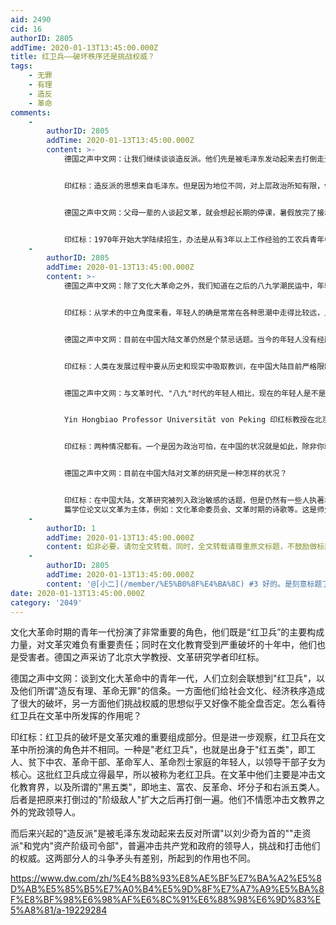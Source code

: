 ```yaml
---
aid: 2490
cid: 16
authorID: 2805
addTime: 2020-01-13T13:45:00.000Z
title: 红卫兵——破坏秩序还是挑战权威？
tags:
    - 无罪
    - 有理
    - 造反
    - 革命
comments:
    -
        authorID: 2805
        addTime: 2020-01-13T13:45:00.000Z
        content: >-
            德国之声中文网：让我们继续谈谈造反派。他们先是被毛泽东发动起来去打倒走资派，可是后来又被毛说"犯错误"，最终逐渐失势。造反派这帮人的思想究竟是否与毛一致？还是说他们只是被利用了？


            印红标：造反派的思想来自毛泽东。但是因为地位不同，对上层政治所知有限，他们主观上要紧跟毛泽东，但是不可能跟得上。换句话说，就是思想上与毛泽东的整体思维并不一样。在他们的任务已经完成了之后，当毛泽东有新的部署而造反派不那么听指挥的时候，就被抛弃了。用毛泽东的话说就是：轮到小将们犯错误的时候了。其实出身好的"老红卫兵"也是如此。事后，他们或迟或早都会有一种被利用的感觉。


            德国之声中文网：父母一辈的人谈起文革，就会想起长期的停课，暑假放完了接着放寒假。但是文革期间有一个特殊的学生群体，他们就是工农兵大学生。与文革结束恢复高考之后直到今天的所有大学生不同，工农兵大学生没有经过考试就被录取，这些人被选中的原因是什么？后来他们是否也进入了中国的精英阶层呢？


            印红标：1970年开始大学陆续招生，办法是从有3年以上工作经验的工农兵青年中间选拔，刚毕业的高中毕业生不能直接进大学，没有高考。程序是：本人报名、群众讨论、领导批准，学校录取，实际上最重要的一环是基层领导的审批。由于没有设立文化考试，工农兵学员的知识基础参差不齐，有的学业不错，有的基础很差。他们能上大学，除本人努力工作之外，关键是因为受到领导信任。所以他们的主流观念是被党选送上大学的。那时的大学教育高度政治化，文化知识的讲授受到压制，工农兵大学生的总体水平低。工农兵学员当中也有一部分能力比较强、学业比较好的。他们当中一些人文革之后通过考研究生继续深造，也"洗白"了学历。我们现在的一些领导人就有这样经历，我不必说名字大家应该都知道。
    -
        authorID: 2805
        addTime: 2020-01-13T13:45:00.000Z
        content: >-
            德国之声中文网：除了文化大革命之外，我们知道在之后的八九学潮民运中，年轻人尤其是大学生也是主力军。虽然这是两场完全不同的政治运动，但是为什么都是年轻人冲在最前面？是他们太天真太轻率吗？


            印红标：从学术的中立角度来看，年轻人的确是常常在各种思潮中走得比较远，比较激进，甚至可能会比较极端。他们往往把理想放在前面，不太顾及是否能够实现以及会造成什么后果。我们知道共产党的运动当年也是年轻人弄起来的，国民党也是。年轻人运动的价值上是否值得肯定，要看他们所追寻的方向是什么，是否能够促进中国社会的发展与进步。


            德国之声中文网：目前在中国大陆文革仍然是个禁忌话题。当今的年轻人没有经历过文革，在社会自由讨论不被允许的情况下，他们无从了解到文化大革命的真相。在这样的舆论限制之下，中国如何能够避免文革重演、文革式思维重蹈覆辙呢？


            印红标：人类在发展过程中要从历史和现实中吸取教训，在中国大陆目前严格限制对文革进行公开讨论的氛围下，年轻人缺少了从文革历史中学习经验教训的这一环节，这是一个重要缺憾，很容易导致犯历史上曾经有过的错误。这一缺环也许能从别的方面得到补充，也许不能。就像一个人得过一场大病之后，留下病根儿，这点儿缺陷可能因为其它方面的优势而被暂时掩盖，但是一旦遇到什么大问题，还是会旧病复发。


            德国之声中文网：与文革时代、"八九"时代的年轻人相比，现在的年轻人是不是不关心政治了呢？还是因为商业文化冲淡了他们对政治的关注？


            Yin Hongbiao Professor Universität von Peking 印红标教授在北京亲历了文革的十年浩劫


            印红标：两种情况都有。一个是因为政治可怕，在中国的状况就是如此，除非你就跟着官方主流说，否则很可能有麻烦；再一个就是商业化，随着商业消费和娱乐文化气氛越来越浓，选择不关心政治的年轻人也会越来越多，人的本能是趋利避害。尽管如此，目前仍然有一些青年人在关注政治和社会的进步与发展。


            德国之声中文网：目前在中国大陆对文革的研究是一种怎样的状况？


            印红标：在中国大陆，文革研究被列入政治敏感的话题，但是仍然有一些人执著地进行学术性研究，包括历史资料的收集和整理，推出了一批有分量的研究成果。在中国大陆，有关文革的学术论文有可能在学术刊物上发表，但是专著的出版几乎不可能，因此送到香港出版，也有的在台湾或美国出版。香港出版的关于文革的学术著作多为内地学者撰写，这算是受惠于"一国两制"吧。在一些大学，涉及文革的教学一直在进行，例如：在新中国历史课程中讲授。在北京大学，最近20多年来至少有近30
            篇学位论文以文革为主体，例如：文化革命委员会、文革时期的诗歌等。这是师生努力的结果。
    -
        authorID: 1
        addTime: 2020-01-13T13:45:00.000Z
        content: 如非必要，请勿全文转载，同时，全文转载请尊重原文标题，不鼓励做标题党。
    -
        authorID: 2805
        addTime: 2020-01-13T13:45:00.000Z
        content: '@[小二](/member/%E5%B0%8F%E4%BA%8C) #3 好的。是刻意标题了一下，以后改正。'
date: 2020-01-13T13:45:00.000Z
category: '2049'
---
```


文化大革命时期的青年一代扮演了非常重要的角色，他们既是“红卫兵”的主要构成力量，对文革灾难负有重要责任；同时在文化教育受到严重破坏的十年中，他们也是受害者。德国之声采访了北京大学教授、文革研究学者印红标。

德国之声中文网：谈到文化大革命中的青年一代，人们立刻会联想到"红卫兵"，以及他们所谓"造反有理、革命无罪"的信条。一方面他们给社会文化、经济秩序造成了很大的破坏，另一方面他们挑战权威的思想似乎又好像不能全盘否定。怎么看待红卫兵在文革中所发挥的作用呢？

印红标：红卫兵的破坏是文革灾难的重要组成部分。但是进一步观察，红卫兵在文革中所扮演的角色并不相同。一种是"老红卫兵"，也就是出身于"红五类"，即工人、贫下中农、革命干部、革命军人、革命烈士家庭的年轻人，以领导干部子女为核心。这批红卫兵成立得最早，所以被称为老红卫兵。在文革中他们主要是冲击文化教育界，以及所谓的"黑五类"，即地主、富农、反革命、坏分子和右派五类人。后者是把原来打倒过的"阶级敌人"扩大之后再打倒一遍。他们不情愿冲击文教界之外的党政领导人。

而后来兴起的"造反派"是被毛泽东发动起来去反对所谓"以刘少奇为首的""走资派"和党内"资产阶级司令部"，普遍冲击共产党和政府的领导人，挑战和打击他们的权威。这两部分人的斗争矛头有差别，所起到的作用也不同。

https://www.dw.com/zh/%E4%B8%93%E8%AE%BF%E7%BA%A2%E5%8D%AB%E5%85%B5%E7%A0%B4%E5%9D%8F%E7%A7%A9%E5%BA%8F%E8%BF%98%E6%98%AF%E6%8C%91%E6%88%98%E6%9D%83%E5%A8%81/a-19229284
